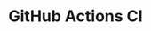 # GitHub Actions CI


































































































































































































































































































































































































































































































































































































































































































































































































































































































































































































































































































































































































































































































































































































































































































































































































































































































































































































































































































































































































































































































































































































































































































